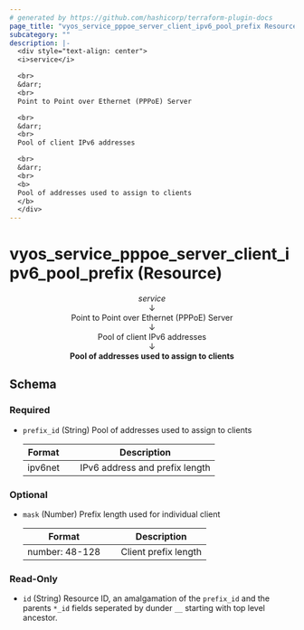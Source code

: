```yaml
---
# generated by https://github.com/hashicorp/terraform-plugin-docs
page_title: "vyos_service_pppoe_server_client_ipv6_pool_prefix Resource - vyos"
subcategory: ""
description: |-
  <div style="text-align: center">
  <i>service</i>

  <br>
  &darr;
  <br>
  Point to Point over Ethernet (PPPoE) Server

  <br>
  &darr;
  <br>
  Pool of client IPv6 addresses

  <br>
  &darr;
  <br>
  <b>
  Pool of addresses used to assign to clients
  </b>
  </div>
---
```


# vyos_service_pppoe_server_client_ipv6_pool_prefix (Resource)

<div style="text-align: center">
<i>service</i>

<br>
&darr;
<br>
Point to Point over Ethernet (PPPoE) Server

<br>
&darr;
<br>
Pool of client IPv6 addresses

<br>
&darr;
<br>
<b>
Pool of addresses used to assign to clients
</b>
</div>



<!-- schema generated by tfplugindocs -->
## Schema

### Required

- `prefix_id` (String) Pool of addresses used to assign to clients

    |  Format &emsp; | Description  |
    |----------|---------------|
    |  ipv6net  &emsp; |  IPv6 address and prefix length  |

### Optional

- `mask` (Number) Prefix length used for individual client

    |  Format &emsp; | Description  |
    |----------|---------------|
    |  number: 48-128  &emsp; |  Client prefix length  |

### Read-Only

- `id` (String) Resource ID, an amalgamation of the `prefix_id` and the parents `*_id` fields seperated by dunder `__` starting with top level ancestor.
